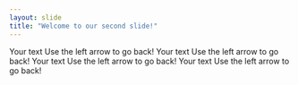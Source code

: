 ```yaml
---
layout: slide
title: "Welcome to our second slide!"
---
```

Your text
Use the left arrow to go back!
Your text
Use the left arrow to go back!
Your text
Use the left arrow to go back!
Your text
Use the left arrow to go back!

